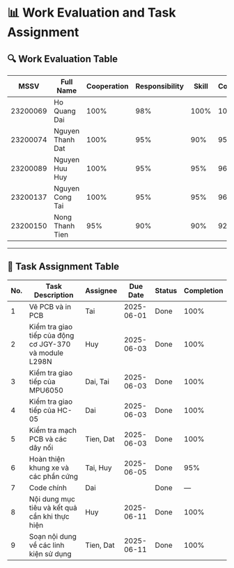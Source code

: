 # 📊 Work Evaluation and Task Assignment

## 🔍 Work Evaluation Table 

| MSSV      | Full Name           | Cooperation | Responsibility | Skill | Contribution | Total |
|-----------|---------------------|-------------|----------------|-------|--------------|--------|
| 23200069  | Ho Quang Dai        | 100%        | 98%            | 100%  | 100%         | ✅     |
| 23200074  | Nguyen Thanh Dat    | 100%        | 95%            | 90%   | 95%          | ✅     |
| 23200089  | Nguyen Huu Huy      | 100%        | 95%            | 95%   | 96%          | ✅     |
| 23200137  | Nguyen Cong Tai      | 100%        | 95%            | 95%   | 96%          | ✅     |
| 23200150  | Nong Thanh Tien     | 95%         | 90%            | 90%   | 92%          | ✅     |


---

## 🧩 Task Assignment Table



| No. | Task Description                                                        | Assignee       | Due Date   | Status | Completion |
|-----|------------------------------------------------------------------------|----------------|------------|--------|------------|
| 1   | Vẽ PCB và in PCB                                                       | Tai            | 2025-06-01 | Done   | 100%       |
| 2   | Kiểm tra giao tiếp của động cơ JGY-370 và module L298N                | Huy            | 2025-06-03 | Done    | 100%       |
| 3   | Kiểm tra giao tiếp của MPU6050                                         | Dai, Tai       | 2025-06-03 | Done   | 100%       |
| 4   | Kiểm tra giao tiếp của HC-05                                          | Dai            | 2025-06-03 | Done   | 100%       |
| 5   | Kiểm tra mạch PCB và các dây nối                                      | Tien, Dat      | 2025-06-03 | Done   | 100%       |
| 6   | Hoàn thiện khung xe và các phần cứng                                  | Tai, Huy       | 2025-06-05 | Done   | 95%        |
| 7   | Code chính                                                            | Dai            |       | Done   | —          |
| 8   | Nội dung mục tiêu và kết quả cần khi thực hiện                        | Huy            | 2025-06-11 | Done   | 100%       |
| 9   | Soạn nội dung về các linh kiện sử dụng                                | Tien, Dat      | 2025-06-11 | Done    | 100%       |

